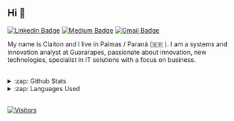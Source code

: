 ## Hi 👋

[![Linkedin Badge](https://img.shields.io/badge/-LinkedIn-blue?style=flat-square&logo=Linkedin&logoColor=white&link=https://www.linkedin.com/in/claitonneri)](https://www.linkedin.com/in/claitonneri)
[![Medium Badge](https://img.shields.io/badge/-Medium-000?style=flat-square&logo=Medium&logoColor=white&&link=https://medium.com/@claitondidone)](https://medium.com/@claitondidone)
[![Gmail Badge](https://img.shields.io/badge/-Gmail-c14438?style=flat-square&logo=Gmail&logoColor=white&link=mailto:claitondidone@gmail.com)](mailto:claitondidone@gmail.com)

My name is Claiton and I live in Palmas / Paraná (🇧🇷 ). I am a systems and innovation analyst at Guararapes, passionate about innovation, new technologies, specialist in IT solutions with a focus on business.

<br/>

<details>
  <summary>:zap: Github Stats</summary>
  <img src="https://github-readme-stats.vercel.app/api?username=claitonneri&&show_icons=true&title_color=222222&icon_color=03A87C&text_color=333333&bg_color=ffffff">
</details>

<details>
  <summary>:zap: Languages Used</summary>
  <img src="https://github-readme-stats.vercel.app/api/top-langs/?username=claitonneri&layout=compact&bg_color=ffffff&text_color=333333">
</details>
<br/>

[![Visitors](https://visitor-badge.glitch.me/badge?page_id=github/claitonneri)](https://github.com/claitonneri)
